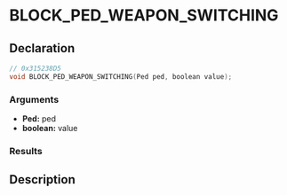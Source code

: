 # BLOCK_PED_WEAPON_SWITCHING

## Declaration
```cpp
// 0x315238D5
void BLOCK_PED_WEAPON_SWITCHING(Ped ped, boolean value);
```

### Arguments
- **Ped:** ped
- **boolean:** value

### Results

## Description
